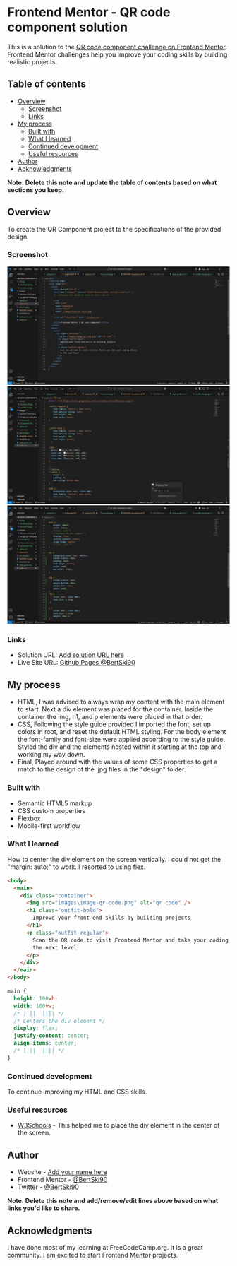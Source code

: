 # Frontend Mentor - QR code component solution

This is a solution to the [QR code component challenge on Frontend Mentor](https://www.frontendmentor.io/challenges/qr-code-component-iux_sIO_H). Frontend Mentor challenges help you improve your coding skills by building realistic projects.

## Table of contents

- [Overview](#overview)
  - [Screenshot](#screenshot)
  - [Links](#links)
- [My process](#my-process)
  - [Built with](#built-with)
  - [What I learned](#what-i-learned)
  - [Continued development](#continued-development)
  - [Useful resources](#useful-resources)
- [Author](#author)
- [Acknowledgments](#acknowledgments)

**Note: Delete this note and update the table of contents based on what sections you keep.**

## Overview

To create the QR Component project to the specifications of the provided design.

### Screenshot

![Screenshot of HTML code](./screenshots/Screenshot-html-qr-code.png)
![Screenshot of CSS code lines 1-37](./screenshots/Screenshot-css-qr-code1.png)
![Screenshot of CSS code lines 38-74](./screenshots/Screenshot-css-qr-code2.png)

### Links

- Solution URL: [Add solution URL here](https://your-solution-url.com)
- Live Site URL: [Github Pages @BertSki90](https://bertski90.github.io/qr-code-component-project/)

## My process

- HTML, I was advised to always wrap my content with the main element to start. Next a div element was placed for the container. Inside the container the img, h1, and p elements were placed in that order.
- CSS, Following the style guide provided I imported the font, set up colors in root, and reset the default HTML styling. For the body element the font-family and font-size were applied according to the style guide.
  Styled the div and the elements nested within it starting at the top and working my way down.
- Final, Played around with the values of some CSS properties to get a match to the design of the .jpg files in the "design" folder.

### Built with

- Semantic HTML5 markup
- CSS custom properties
- Flexbox
- Mobile-first workflow

### What I learned

How to center the div element on the screen vertically. I could not get the "margin: auto;" to work. I resorted to using flex.

```html
<body>
  <main>
    <div class="container">
      <img src="images\image-qr-code.png" alt="qr code" />
      <h1 class="outfit-bold">
        Improve your front-end skills by building projects
      </h1>
      <p class="outfit-regular">
        Scan the QR code to visit Frontend Mentor and take your coding skills to
        the next level
      </p>
    </div>
  </main>
</body>
```

```css
main {
  height: 100vh;
  width: 100vw;
  /* ||||  |||| */
  /* Centers the div element */
  display: flex;
  justify-content: center;
  align-items: center;
  /* ||||  |||| */
}
```

### Continued development

To continue improving my HTML and CSS skills.

### Useful resources

- [W3Schools](https://www.w3schools.com/css/css_align.asp) - This helped me to place the div element in the center of the screen.

## Author

- Website - [Add your name here](https://www.your-site.com)
- Frontend Mentor - [@BertSki90](https://www.frontendmentor.io/profile/BertSki90)
- Twitter - [@BertSki90](https://www.twitter.com/BertSki90)

**Note: Delete this note and add/remove/edit lines above based on what links you'd like to share.**

## Acknowledgments

I have done most of my learning at FreeCodeCamp.org. It is a great community. I am excited to start Frontend Mentor projects.

